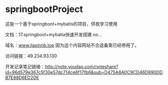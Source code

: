 # springbootProject
这是一个基于springboot+mybatis的项目，供我学习使用

文档：17.springboot+mybatia快速开发搭建.no...

域名：www.jiaxinnb.top 因为这个内容网站不合适备案已经停用了。

访问链接：49.234.93.130

开发记录笔记链接：http://note.youdao.com/noteshare?id=96d579e367c5f30e57dc714ce6f17fb6&sub=D475A8A0C9CD46D890DDB7E88D6ED2DE